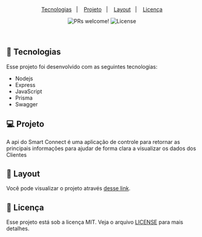 

<p align="center">
  <a href="#-tecnologias">Tecnologias</a>&nbsp;&nbsp;&nbsp;|&nbsp;&nbsp;&nbsp;
  <a href="#-projeto">Projeto</a>&nbsp;&nbsp;&nbsp;|&nbsp;&nbsp;&nbsp;
  <a href="#-layout">Layout</a>&nbsp;&nbsp;&nbsp;|&nbsp;&nbsp;&nbsp;
  <a href="#memo-licença">Licença</a>
</p>

<p align="center">
 <img src="https://img.shields.io/static/v1?label=PRs&message=welcome&color=49AA26&labelColor=000000" alt="PRs welcome!" />

  <img alt="License" src="https://img.shields.io/static/v1?label=license&message=MIT&color=49AA26&labelColor=000000">
</p>

<br>



## 🚀 Tecnologias

Esse projeto foi desenvolvido com as seguintes tecnologias:

- Nodejs
- Express
- JavaScript
- Prisma
- Swagger

## 💻 Projeto

A api do Smart Connect é uma aplicação de controle para retornar as principais informações para ajudar de forma clara a visualizar os dados dos Clientes

## 🔖 Layout

Você pode visualizar o projeto através [desse link](https://api-project-xnhe.onrender.com/).

## :memo: Licença

Esse projeto está sob a licença MIT. Veja o arquivo [LICENSE](LICENSE.md) para mais detalhes.
